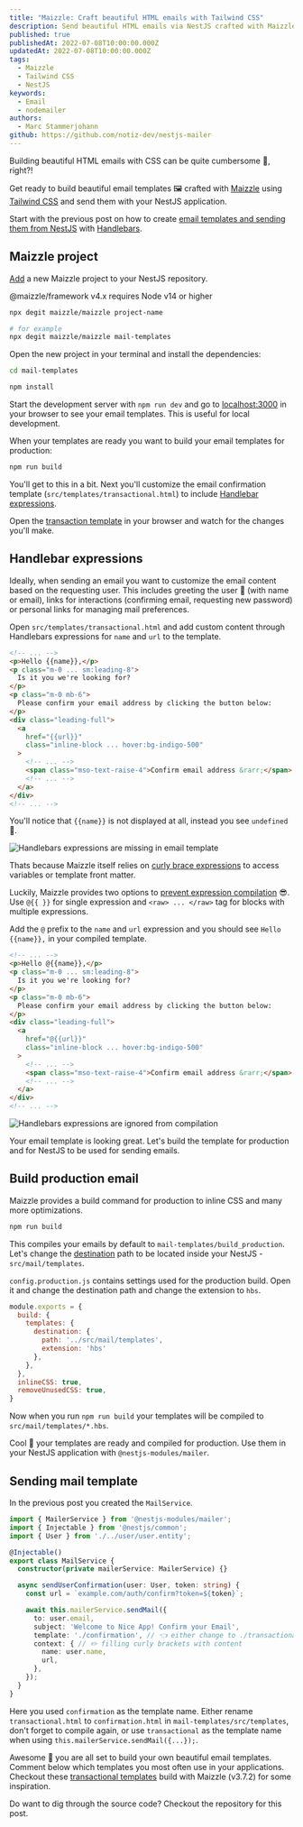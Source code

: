 ```yaml
---
title: "Maizzle: Craft beautiful HTML emails with Tailwind CSS"
description: Send beautiful HTML emails via NestJS crafted with Maizzle and Tailwind CSS
published: true
publishedAt: 2022-07-08T10:00:00.000Z
updatedAt: 2022-07-08T10:00:00.000Z
tags:
  - Maizzle
  - Tailwind CSS
  - NestJS
keywords:
  - Email
  - nodemailer
authors:
  - Marc Stammerjohann
github: https://github.com/notiz-dev/nestjs-mailer
---
```


Building beautiful HTML emails with CSS can be quite cumbersome 🙁, right?!

Get ready to build beautiful email templates 🖼️ crafted with [Maizzle](https://maizzle.com) using [Tailwind CSS](https://tailwindcss.com) and send them with your NestJS application.

Start with the previous post on how to create [email templates and sending them from NestJS](https://notiz.dev/blog/send-emails-with-nestjs) with [Handlebars](https://handlebarsjs.com).

<div shortcode="article" routes="/blog/send-emails-with-nestjs"></div>

## Maizzle project

[Add](https://maizzle.com/docs/installation#create-a-project) a new Maizzle project to your NestJS repository.

<div shortcode="note">

@maizzle/framework v4.x requires Node v14 or higher

</div>

<div shortcode="code" tabs="BASH">

```bash
npx degit maizzle/maizzle project-name

# for example
npx degit maizzle/maizzle mail-templates
```

</div>

Open the new project in your terminal and install the dependencies:

<div shortcode="code" tabs="BASH">

```bash
cd mail-templates

npm install
```

</div>

Start the development server with `npm run dev` and go to [localhost:3000](http://localhost:3000) in your browser to see your email templates. This is useful for local development.

When your templates are ready you want to build your email templates for production: 

<div shortcode="code" tabs="BASH">

```bash
npm run build
```

</div>

You'll get to this in a bit. Next you'll customize the email confirmation template (`src/templates/transactional.html`) to include [Handlebar expressions](https://handlebarsjs.com/guide/#simple-expressions). 

Open the [transaction template](http://localhost:3000/transactional.html) in your browser and watch for the changes you'll make.

## Handlebar expressions

Ideally, when sending an email you want to customize the email content based on the requesting user. This includes greeting the user 👋 (with name or email), links for interactions (confirming email, requesting new password) or personal links for managing mail preferences.

Open `src/templates/transactional.html` and add custom content through Handlebars expressions for `name` and `url` to the template.

<div shortcode="code" tabs="transactional.html">

```html
<!-- ... -->
<p>Hello {{name}},</p> 
<p class="m-0 ... sm:leading-8">
  Is it you we're looking for?
</p>
<p class="m-0 mb-6">
  Please confirm your email address by clicking the button below:
</p>
<div class="leading-full">
  <a
    href="{{url}}"
    class="inline-block ... hover:bg-indigo-500"
  >
    <!-- ... -->
    <span class="mso-text-raise-4">Confirm email address &rarr;</span>
    <!-- ... -->
  </a>
</div>
<!-- ... -->
```

</div>

You'll notice that `{{name}}` is not displayed at all, instead you see `undefined` 😤.

<div shortcode="figure" caption="Handlebars expressions are missing in email template">

![Handlebars expressions are missing in email template](assets/img/blog/send-beautiful-emails-crafted-with-maizzle/optimized/missing-handlebar-expressions.png)

</div>

Thats because Maizzle itself relies on [curly brace expressions](https://maizzle.com/docs/templates#expressions) to access variables or template front matter. 

Luckily, Maizzle provides two options to [prevent expression compilation](https://maizzle.com/docs/templates#ignoring-expressions) 😎. Use `@{{ }}` for single expression and `<raw> ... </raw>` tag for blocks with multiple expressions.

Add the `@` prefix to the `name` and `url` expression and you should see `Hello {{name}},` in your compiled template.

<div shortcode="code" tabs="transactional.html">

```html
<!-- ... -->
<p>Hello @{{name}},</p> 
<p class="m-0 ... sm:leading-8">
  Is it you we're looking for?
</p>
<p class="m-0 mb-6">
  Please confirm your email address by clicking the button below:
</p>
<div class="leading-full">
  <a
    href="@{{url}}"
    class="inline-block ... hover:bg-indigo-500"
  >
    <!-- ... -->
    <span class="mso-text-raise-4">Confirm email address &rarr;</span>
    <!-- ... -->
  </a>
</div>
<!-- ... -->
```

</div>

<div shortcode="figure" caption="Handlebars expressions are ignored from compilation">

![Handlebars expressions are ignored from compilation](assets/img/blog/send-beautiful-emails-crafted-with-maizzle/optimized/ignored-handlebar-expressions.png)

</div>

Your email template is looking great. Let's build the template for production and for NestJS to be used for sending emails.

## Build production email

Maizzle provides a build command for production to inline CSS and many more optimizations.

<div shortcode="code" tabs="BASH">

```bash
npm run build
```

</div>

This compiles your emails by default to `mail-templates/build_production`. Let's change the [destination](https://maizzle.com/docs/configuration/templates#destination) path to be located inside your NestJS - `src/mail/templates`.

`config.production.js` contains settings used for the production build. Open it and change the destination path and change the extension to `hbs`.

```js
module.exports = {
  build: {
    templates: {
      destination: {
        path: '../src/mail/templates',
        extension: 'hbs'
      },
    },
  },
  inlineCSS: true,
  removeUnusedCSS: true,
}
```

Now when you run `npm run build` your templates will be compiled to `src/mail/templates/*.hbs`. 

Cool 💪 your templates are ready and compiled for production. Use them in your NestJS application with `@nestjs-modules/mailer`.

## Sending mail template

In the previous post you created the `MailService`.

<div shortcode="code" tabs="mail.service.ts">

```ts
import { MailerService } from '@nestjs-modules/mailer';
import { Injectable } from '@nestjs/common';
import { User } from './../user/user.entity';

@Injectable()
export class MailService {
  constructor(private mailerService: MailerService) {}

  async sendUserConfirmation(user: User, token: string) {
    const url = `example.com/auth/confirm?token=${token}`;

    await this.mailerService.sendMail({
      to: user.email,
      subject: 'Welcome to Nice App! Confirm your Email',
      template: './confirmation', // 👈 either change to ./transactional or rename transactional.html to confirmation.html
      context: { // ✏️ filling curly brackets with content
        name: user.name,
        url,
      },
    });
  }
}
```

</div>

Here you used `confirmation` as the template name. Either rename `transactional.html` to `confirmation.html` in `mail-templates/src/templates`, don't forget to compile again, or use `transactional` as the template name when using `this.mailerService.sendMail({...});`.

Awesome 🤩 you are all set to build your own beautiful email templates. Comment below which templates you most often use in your applications. Checkout these [transactional templates](https://github.com/mailpace/templates) build with Maizzle (v3.7.2) for some inspiration.

Do want to dig through the source code? Checkout the repository for this post.

<div shortcode="repo" repo="notiz-dev/nestjs-mailer"></div>
